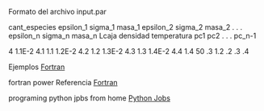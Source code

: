 Formato del archivo input.par

cant_especies
epsilon_1 sigma_1 masa_1
epsilon_2 sigma_2 masa_2
.
.
.
epsilon_n sigma_n masa_n
Lcaja densidad temperatura
pc1
pc2
.
.
.
pc_n-1

4
1.1E-2 4.1 1.1
1.2E-2 4.2 1.2
1.3E-2 4.3 1.3
1.4E-2 4.4 1.4
50 .3  1.2
.2
.3
.4

<!-- fortran program examples -->
Ejemplos [Fortran](http://www.personal.psu.edu/jhm/f90/progref.html)

fortran power
Referencia [Fortran](http://www.obliquity.com/computer/fortran/)

programing python jpbs from home
[Python Jobs](https://www.python.org/jobs/)
